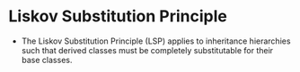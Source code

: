 # Liskov Substitution Principle
* The Liskov Substitution Principle (LSP) applies to inheritance hierarchies such that derived classes must be completely substitutable for their base classes.
